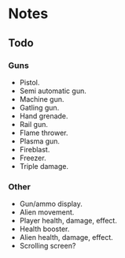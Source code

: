 # Notes

## Todo

### Guns

- Pistol.
- Semi automatic gun.
- Machine gun.
- Gatling gun.
- Hand grenade.
- Rail gun.
- Flame thrower.
- Plasma gun.
- Fireblast.
- Freezer.
- Triple damage.

### Other

- Gun/ammo display.
- Alien movement.
- Player health, damage, effect.
- Health booster.
- Alien health, damage, effect.
- Scrolling screen?
